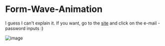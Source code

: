 # Form-Wave-Animation

I guess I can't explain it. If you want, go to the <a href="https://eneselmal.github.io/Form-Wave-Animation/" target="_blank">site</a> and click on the e-mail - password inputs :)

![image](https://user-images.githubusercontent.com/92387865/155810569-65bb9420-73b3-4422-b310-8d55ddfd00a2.png)

